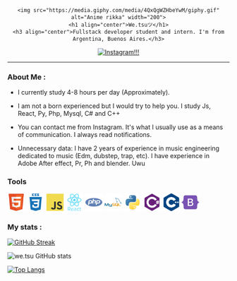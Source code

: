 <div id="header" align="center">

    <img src="https://media.giphy.com/media/4QxQgWZHbeYwM/giphy.gif" alt="Anime rikka" width="200">
    <h1 align="center">We.tsuツ</h1>
    <h3 align="center">Fullstack developer student and intern. I'm from Argentina, Buenos Aires.</h3>
</div>

<div id="badges" align="center">
    <a href="https://www.instagram.com/we.tsu.__/">
        <img src="https://img.shields.io/badge/Instagram-E4405F?style=for-the-badge&logo=instagram&logoColor=white" alt="Instagram!!!" >
    </a>
</div>


---

### About Me :

- I currently study 4-8 hours per day (Approximately).

- I am not a born experienced but I would try to help you. 
    I study Js, React, Py, Php, Mysql, C# and C++
- You can contact me from Instagram. It's what I usually use as a means of communication. 
    I always read notifications.

- Unnecessary data: I have 2 years of experience in music engineering dedicated to music (Edm, dubstep, trap, etc).
    I have experience in Adobe After effect, Pr, Ph and blender. Uwu


<h3>Tools </h3> 

<div>
    <img src="https://github.com/devicons/devicon/blob/master/icons/html5/html5-original.svg" width="40" height="40">
    <img src="https://github.com/devicons/devicon/blob/master/icons/css3/css3-plain-wordmark.svg" alt="Css" width="40" height="40">
    <img src="https://github.com/devicons/devicon/blob/master/icons/javascript/javascript-original.svg" alt="Js" width="40" height="40">
    <img src="https://github.com/devicons/devicon/blob/master/icons/react/react-original-wordmark.svg" alt="React" width="40" height="40">
    <img src="https://github.com/devicons/devicon/blob/master/icons/php/php-plain.svg" alt="Php" width="40" height="40">
    <img src="https://github.com/devicons/devicon/blob/master/icons/mysql/mysql-original-wordmark.svg" alt="Mysql" width="40" height="40">
    <img src="https://github.com/devicons/devicon/blob/master/icons/python/python-original.svg" alt="Python" width="40" height="40">
    <img src="https://github.com/devicons/devicon/blob/master/icons/csharp/csharp-plain.svg" alt="C#" width="40" height="40">
    <img src="https://github.com/devicons/devicon/blob/master/icons/cplusplus/cplusplus-plain.svg" alt="C++" width="40" height="40">
    <img src="https://github.com/devicons/devicon/blob/master/icons/bootstrap/bootstrap-plain.svg" alt="BoosTrap uwu" width="40" height="40">
    


</div>

### My stats :

[![GitHub Streak](https://github-readme-streak-stats.herokuapp.com?user=we.tsu&theme=radical&locale=es)](https://git.io/streak-stats)

![we.tsu GitHub stats](https://github-readme-stats.vercel.app/api?username=we-tsu&layout_icons=true&theme=radical)

[![Top Langs](https://github-readme-stats.vercel.app/api/top-langs/?username=we-tsu&layout=compact)](https://github.com/anuraghazra/github-readme-stats)
